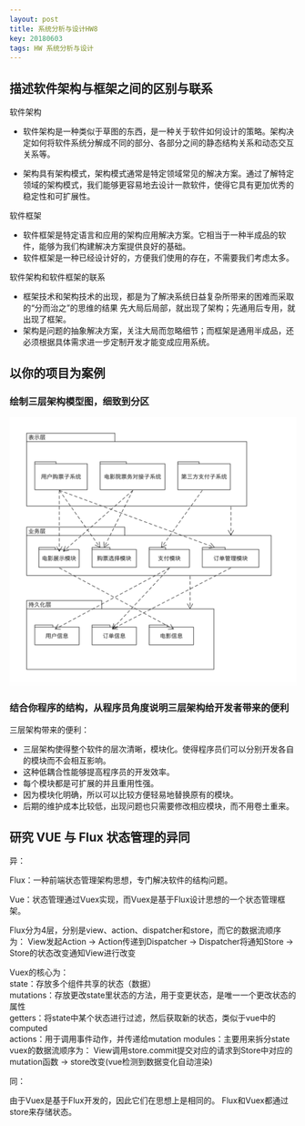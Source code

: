 ```yaml
---
layout: post
title: 系统分析与设计HW8
key: 20180603
tags: HW 系统分析与设计
---
```

## 描述软件架构与框架之间的区别与联系
软件架构

- 软件架构是一种类似于草图的东西，是一种关于软件如何设计的策略。架构决定如何将软件系统分解成不同的部分、各部分之间的静态结构关系和动态交互关系等。

- 架构具有架构模式，架构模式通常是特定领域常见的解决方案。通过了解特定领域的架构模式，我们能够更容易地去设计一款软件，使得它具有更加优秀的稳定性和可扩展性。

软件框架

- 软件框架是特定语言和应用的架构应用解决方案。它相当于一种半成品的软件，能够为我们构建解决方案提供良好的基础。
- 软件框架是一种已经设计好的，方便我们使用的存在，不需要我们考虑太多。

软件架构和软件框架的联系

- 框架技术和架构技术的出现，都是为了解决系统日益复杂所带来的困难而采取的“分而治之”的思维的结果 先大局后局部，就出现了架构；先通用后专用，就出现了框架。
- 架构是问题的抽象解决方案，关注大局而忽略细节；而框架是通用半成品，还必须根据具体需求进一步定制开发才能变成应用系统。

## 以你的项目为案例
### 绘制三层架构模型图，细致到分区
![image](https://github.com/JackyLrd/JackyLrd.github.io/raw/master/_posts/hw8_1.png)
### 结合你程序的结构，从程序员角度说明三层架构给开发者带来的便利
三层架构带来的便利：
- 三层架构使得整个软件的层次清晰，模块化。使得程序员们可以分别开发各自的模块而不会相互影响。
- 这种低耦合性能够提高程序员的开发效率。
- 每个模块都是可扩展的并且重用性强。
- 因为模块化明确，所以可以比较方便轻易地替换原有的模块。
- 后期的维护成本比较低，出现问题也只需要修改相应模块，而不用卷土重来。

## 研究 VUE 与 Flux 状态管理的异同
异：

Flux：一种前端状态管理架构思想，专门解决软件的结构问题。

Vue：状态管理通过Vuex实现，而Vuex是基于Flux设计思想的一个状态管理框架。

Flux分为4层，分别是view、action、dispatcher和store，而它的数据流顺序为： View发起Action -> Action传递到Dispatcher -> Dispatcher将通知Store -> Store的状态改变通知View进行改变

Vuex的核心为：<br>state：存放多个组件共享的状态（数据）<br>mutations：存放更改state里状态的方法，用于变更状态，是唯一一个更改状态的属性<br>getters：将state中某个状态进行过滤，然后获取新的状态，类似于vue中的computed<br>actions：用于调用事件动作，并传递给mutation
modules：主要用来拆分state<br>vuex的数据流顺序为： View调用store.commit提交对应的请求到Store中对应的mutation函数 -> store改变(vue检测到数据变化自动渲染)

同：

由于Vuex是基于Flux开发的，因此它们在思想上是相同的。
Flux和Vuex都通过store来存储状态。